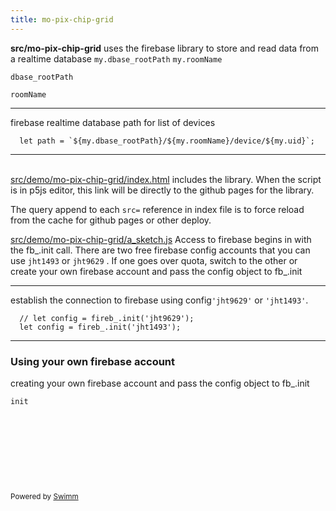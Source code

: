 ```yaml
---
title: mo-pix-chip-grid
---
```


**src/mo-pix-chip-grid** uses the firebase library to store and read data from a realtime database `my.dbase_rootPath` `my.roomName`

<SwmToken path="/src/demo/mo-pix-chip-grid/dbase_site_event.js" pos="25:11:11" line-data="  let path = `${my.dbase_rootPath}/${my.roomName}/device/${my.uid}`;">`dbase_rootPath`</SwmToken>

<SwmToken path="/src/demo/mo-pix-chip-grid/dbase_site_event.js" pos="25:17:17" line-data="  let path = `${my.dbase_rootPath}/${my.roomName}/device/${my.uid}`;">`roomName`</SwmToken>

<SwmSnippet path="/src/demo/mo-pix-chip-grid/dbase_site_event.js" line="25">

---

firebase realtime database path for list of devices

```
  let path = `${my.dbase_rootPath}/${my.roomName}/device/${my.uid}`;
```

---

</SwmSnippet>

\
<SwmPath>[src/demo/mo-pix-chip-grid/index.html](/src/demo/mo-pix-chip-grid/index.html)</SwmPath> includes the library. When the script is in p5js editor, this link will be directly to the github pages for the library.

The query append to each `src=` reference in index file is to force reload from the cache for github pages or other deploy.

<SwmPath>[src/demo/mo-pix-chip-grid/a_sketch.js](/src/demo/mo-pix-chip-grid/a_sketch.js)</SwmPath> Access to firebase begins in with the fb\_.init call. There are two free firebase config accounts that you can use `jht1493` or `jht9629` . If one goes over quota, switch to the other or create your own firebase account and pass the config object to fb\_.init

<SwmSnippet path="/src/demo/mo-pix-chip-grid/a_sketch.js" line="18">

---

establish the connection to firebase using config`'jht9629'` or `'jht1493'`.

```
  // let config = fireb_.init('jht9629');
  let config = fireb_.init('jht1493');
```

---

</SwmSnippet>

### Using your own firebase account

creating your own firebase account and pass the config object to fb\_.init&nbsp;

<SwmToken path="/src/demo/mo-pix-chip-grid/a_sketch.js" pos="18:11:11" line-data="  // let config = fireb_.init(&#39;jht9629&#39;);">`init`</SwmToken>

&nbsp;

&nbsp;

&nbsp;

&nbsp;

<SwmMeta version="3.0.0" repo-id="Z2l0aHViJTNBJTNBcDVtb0xpYnJhcnklM0ElM0Ftb2xhYi1pdHA=" repo-name="p5moLibrary"><sup>Powered by [Swimm](https://app.swimm.io/)</sup></SwmMeta>

